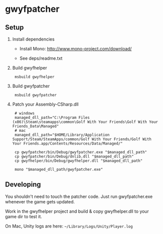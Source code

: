 # gwyfpatcher

## Setup

1. Install dependencies

    - Install Mono: http://www.mono-project.com/download/

    - See deps/readme.txt

2. Build gwyfhelper

        msbuild gwyfhelper

3. Build gwyfpatcher

        msbuild gwyfpatcher

4. Patch your Assembly-CSharp.dll

        # windows
        managed_dll_path="C:\Program Files (x86)\Steam\steamapps\common\Golf With Your Friends\Golf With Your Friends_Data\Managed"
        # mac
        managed_dll_path="$HOME/Library/Application Support/Steam/SteamApps/common/Golf With Your Friends/Golf With Your Friends.app/Contents/Resources/Data/Managed/"

        cp gwyfpatcher/bin/Debug/gwyfpatcher.exe "$managed_dll_path"
        cp gwyfpatcher/bin/Debug/dnlib.dll "$managed_dll_path"
        cp gwyfhelper/bin/Debug/gwyfhelper.dll "$managed_dll_path"

        mono "$managed_dll_path/gwyfpatcher.exe"


## Developing

You shouldn't need to touch the patcher code.
Just run gwyfpatcher.exe whenever the game gets updated.

Work in the gwyfhelper project and build & copy gwyfhelper.dll to your game dir to test it.

On Mac, Unity logs are here:
`~/Library/Logs/Unity/Player.log`
